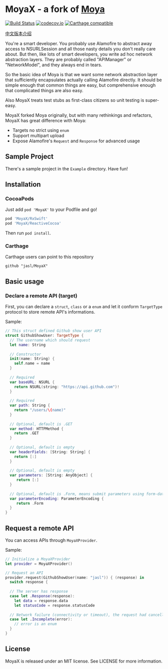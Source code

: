 MoyaX - a fork of [Moya](https://github.com/Moya/Moya)
====

[![Build Status](https://travis-ci.org/jasl/MoyaX.svg?branch=master)](https://travis-ci.org/jasl/MoyaX)
[![codecov.io](https://codecov.io/github/jasl/MoyaX/coverage.svg?branch=master)](https://codecov.io/github/jasl/MoyaX?branch=master)
[![Carthage compatible](https://img.shields.io/badge/Carthage-compatible-4BC51D.svg?style=flat)](https://github.com/Carthage/Carthage)

[中文版本介绍](Readme_zh.md)

You're a smart developer. You probably use Alamofire to abstract away access to NSURLSession and all those nasty details you don't really care about. But then, like lots of smart developers, you write ad hoc network abstraction layers. They are probably called "APIManager" or "NetworkModel", and they always end in tears.

So the basic idea of Moya is that we want some network abstraction layer that sufficiently encapsulates actually calling Alamofire directly. It should be simple enough that common things are easy, but comprehensive enough that complicated things are also easy.

Also MoyaX treats test stubs as first-class citizens so unit testing is super-easy.

MoyaX forked Moya originally, but with many rethinkings and refactors, MoyaX has great difference with Moya:

- Targets no strict using `enum`
- Support multipart upload
- Expose Alamofire's `Request` and `Response` for advanced usage

## Sample Project

There's a sample project in the `Example` directory. Have fun!


## Installation

### CocoaPods

Just add `pod 'MoyaX'` to your Podfile and go!

```rb
pod 'MoyaX/RxSwift'
pod 'MoyaX/ReactiveCocoa'
```

Then run `pod install`.

### Carthage

Carthage users can point to this repository

```
github "jasl/MoyaX"
```

## Basic usage

### Declare a remote API (target)

First, you can declare a `struct`, `class` or a `enum` and let it conform `TargetType` protocol to store remote API's informations.

Sample:
```swift
// This struct defined Github show user API
struct GithubShowUser: TargetType {
  // The username which should request
  let name: String
  
  // Constructor
  init(name: String) {
    self.name = name
  }
  
  // Required
  var baseURL: NSURL {
    return NSURL(string: "https://api.github.com")!
  }
  
  // Required
  var path: String {
    return "/users/\(name)"
  }
  
  // Optional, default is .GET
  var method: HTTPMethod {
    return .GET
  }
  
  // Optional, default is empty
  var headerFields: [String: String] {
    return [:]
  }
  
  // Optional, default is empty
  var parameters: [String: AnyObject] {
  	 return [:]
  }
  
  // Optional, default is .Form, means submit parameters using form-data
  var parameterEncoding: ParameterEncoding {
  	 return .Form
  }
}
```

## Request a remote API

You can access APIs through `MoyaXProvider`.

Sample:
```swift
// Initialize a MoyaXProvider
let provider = MoyaXProvider()

// Request an API
provider.request(GithubShowUser(name: "jasl")) { (response) in
  switch response {
  
  // The server has response
  case let .Response(response):
    let data = response.data
    let statusCode = response.statusCode
    
  // Network failure (connectivity or timeout), the request had cancelled or aborted or other unexpect errors goes here
  case let .Incomplete(error):
    // error is an enum
  }
}
```

## License

MoyaX is released under an MIT license. See LICENSE for more information.
